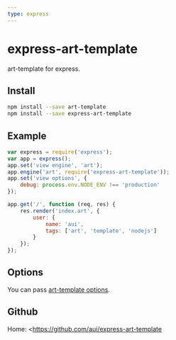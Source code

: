 ```yaml
---
type: express
---
```


# express-art-template

art-template for express.

## Install

```bash
npm install --save art-template
npm install --save express-art-template
```

## Example

```js
var express = require('express');
var app = express();
app.set('view engine', 'art');
app.engine('art', require('express-art-template'));
app.set('view options', {
    debug: process.env.NODE_ENV !== 'production'
});

app.get('/', function (req, res) {
    res.render('index.art', {
        user: {
            name: 'aui',
            tags: ['art', 'template', 'nodejs']
        }
    });
});
```

## Options

You can pass [art-template options](../docs/options.html).

## Github

Home: <https://github.com/aui/express-art-template

